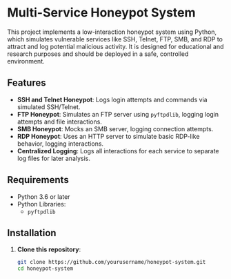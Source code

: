 # Multi-Service Honeypot System

This project implements a low-interaction honeypot system using Python, which simulates vulnerable services like SSH, Telnet, FTP, SMB, and RDP to attract and log potential malicious activity. It is designed for educational and research purposes and should be deployed in a safe, controlled environment.

## Features

- **SSH and Telnet Honeypot**: Logs login attempts and commands via simulated SSH/Telnet.
- **FTP Honeypot**: Simulates an FTP server using `pyftpdlib`, logging login attempts and file interactions.
- **SMB Honeypot**: Mocks an SMB server, logging connection attempts.
- **RDP Honeypot**: Uses an HTTP server to simulate basic RDP-like behavior, logging interactions.
- **Centralized Logging**: Logs all interactions for each service to separate log files for later analysis.

## Requirements

- Python 3.6 or later
- Python Libraries:
  - `pyftpdlib`

## Installation

1. **Clone this repository**:

   ```bash
   git clone https://github.com/yourusername/honeypot-system.git
   cd honeypot-system

